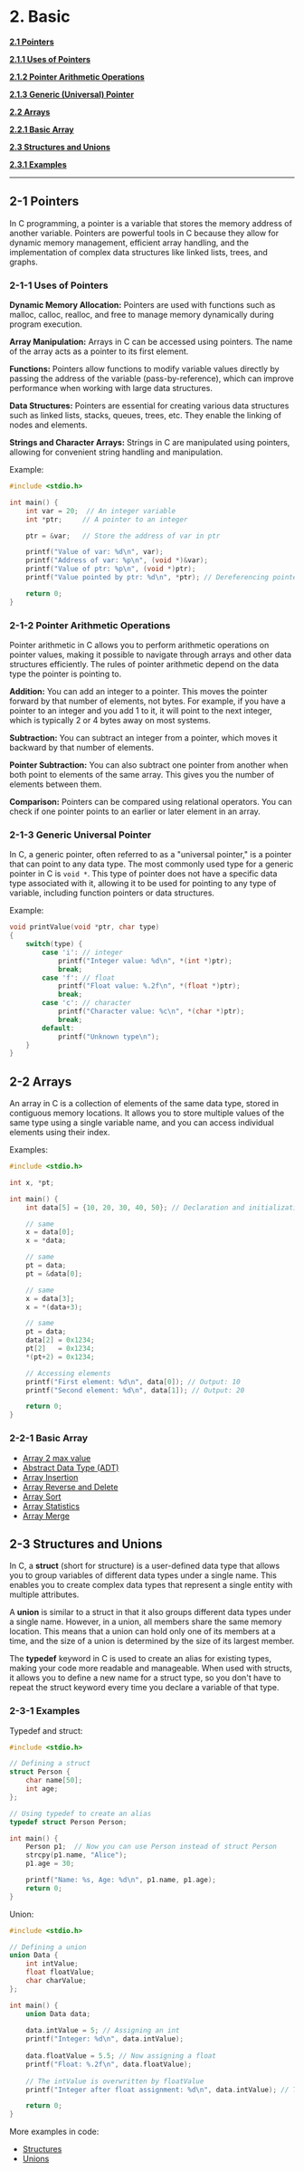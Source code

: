 # 2. Basic

**[2.1 Pointers](#2-1-pointers)**

**[2.1.1 Uses of Pointers](#2-1-1-uses-of-pointers)**

**[2.1.2 Pointer Arithmetic Operations](#2-1-2-pointer-arithmetic-operations)**

**[2.1.3 Generic (Universal) Pointer](#2-1-3-generic-universal-pointer)**

**[2.2 Arrays](#2-2-arrays)**

**[2.2.1 Basic Array](#2-2-1-basic-array)**

**[2.3 Structures and Unions](#2-3-structures-and-unions)**

**[2.3.1 Examples](#2-3-1-examples)**

---

## 2-1 Pointers

In C programming, a pointer is a variable that stores the memory address of another variable. Pointers are powerful tools in C because they allow for dynamic memory management, efficient array handling, and the implementation of complex data structures like linked lists, trees, and graphs.

### 2-1-1 Uses of Pointers

**Dynamic Memory Allocation:** Pointers are used with functions such as malloc, calloc, realloc, and free to manage memory dynamically during program execution.

**Array Manipulation:** Arrays in C can be accessed using pointers. The name of the array acts as a pointer to its first element.

**Functions:** Pointers allow functions to modify variable values directly by passing the address of the variable (pass-by-reference), which can improve performance when working with large data structures.

**Data Structures:** Pointers are essential for creating various data structures such as linked lists, stacks, queues, trees, etc. They enable the linking of nodes and elements.

**Strings and Character Arrays:** Strings in C are manipulated using pointers, allowing for convenient string handling and manipulation.

Example:

```C
#include <stdio.h>

int main() {
    int var = 20;  // An integer variable
    int *ptr;     // A pointer to an integer

    ptr = &var;   // Store the address of var in ptr

    printf("Value of var: %d\n", var);
    printf("Address of var: %p\n", (void *)&var);
    printf("Value of ptr: %p\n", (void *)ptr);
    printf("Value pointed by ptr: %d\n", *ptr); // Dereferencing pointer to get the value

    return 0;
}
```

### 2-1-2 Pointer Arithmetic Operations

Pointer arithmetic in C allows you to perform arithmetic operations on pointer values, making it possible to navigate through arrays and other data structures efficiently. The rules of pointer arithmetic depend on the data type the pointer is pointing to. 

**Addition:** You can add an integer to a pointer. This moves the pointer forward by that number of elements, not bytes. For example, if you have a pointer to an integer and you add 1 to it, it will point to the next integer, which is typically 2 or 4 bytes away on most systems.

**Subtraction:** You can subtract an integer from a pointer, which moves it backward by that number of elements.

**Pointer Subtraction:** You can also subtract one pointer from another when both point to elements of the same array. This gives you the number of elements between them.

**Comparison:** Pointers can be compared using relational operators. You can check if one pointer points to an earlier or later element in an array.

### 2-1-3 Generic Universal Pointer

In C, a generic pointer, often referred to as a "universal pointer," is a pointer that can point to any data type. The most commonly used type for a
generic pointer in C is `void *`. This type of pointer does not have a specific data type associated with it, allowing it to be used for pointing to
any type of variable, including function pointers or data structures.

Example:

```C
void printValue(void *ptr, char type) 
{
    switch(type) {
        case 'i': // integer
            printf("Integer value: %d\n", *(int *)ptr);
            break;
        case 'f': // float
            printf("Float value: %.2f\n", *(float *)ptr);
            break;
        case 'c': // character
            printf("Character value: %c\n", *(char *)ptr);
            break;
        default:
            printf("Unknown type\n");
    }
}
```

## 2-2 Arrays

An array in C is a collection of elements of the same data type, stored in contiguous memory locations. It allows you to store multiple values of the same type using a single variable name, and you can access individual elements using their index.

Examples:

```C
#include <stdio.h>

int x, *pt;

int main() {
    int data[5] = {10, 20, 30, 40, 50}; // Declaration and initialization of an array

    // same
    x = data[0];
    x = *data;

    // same
    pt = data;
    pt = &data[0];

    // same
    x = data[3];
    x = *(data+3);

    // same
    pt = data;
    data[2] = 0x1234;
    pt[2]   = 0x1234;
    *(pt+2) = 0x1234;

    // Accessing elements
    printf("First element: %d\n", data[0]); // Output: 10
    printf("Second element: %d\n", data[1]); // Output: 20

    return 0;
}
```

### 2-2-1 Basic Array

- [Array 2 max value](Src/arr_max.c)
- [Abstract Data Type (ADT)](Src/arr_adt.c)
- [Array Insertion](Src/arr_insertion.c)
- [Array Reverse and Delete](Src/arr_rev_del.c)
- [Array Sort](Src/arr_sort.c)
- [Array Statistics](Src/arr_statistics.c)
- [Array Merge](Src/arr_merge.c)

## 2-3 Structures and Unions

In C, a **struct** (short for structure) is a user-defined data type that allows you to group variables of different data types under a single name.
This enables you to create complex data types that represent a single entity with multiple attributes.

A **union** is similar to a struct in that it also groups different data types under a single name. However, in a union, all members share
the same memory location. This means that a union can hold only one of its members at a time, and the size of a union is determined by the
size of its largest member.

The **typedef** keyword in C is used to create an alias for existing types, making your code more readable and manageable. When used with structs,
it allows you to define a new name for a struct type, so you don't have to repeat the struct keyword every time you declare a variable of that type.

### 2-3-1 Examples

Typedef and struct:

```C
#include <stdio.h>

// Defining a struct
struct Person {
    char name[50];
    int age;
};

// Using typedef to create an alias
typedef struct Person Person;

int main() {
    Person p1;  // Now you can use Person instead of struct Person
    strcpy(p1.name, "Alice");
    p1.age = 30;

    printf("Name: %s, Age: %d\n", p1.name, p1.age);
    return 0;
}
```

Union:

```C
#include <stdio.h>

// Defining a union
union Data {
    int intValue;
    float floatValue;
    char charValue;
};

int main() {
    union Data data;
    
    data.intValue = 5; // Assigning an int
    printf("Integer: %d\n", data.intValue);
    
    data.floatValue = 5.5; // Now assigning a float
    printf("Float: %.2f\n", data.floatValue);
    
    // The intValue is overwritten by floatValue
    printf("Integer after float assignment: %d\n", data.intValue); // This is now garbage value

    return 0;
}
```

More examples in code:

- [Structures](Src/structures.c)
- [Unions](Src/unions.c)